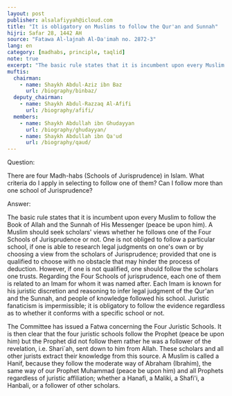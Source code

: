 ```yaml
---
layout: post
publisher: alsalafiyyah@icloud.com
title: "It is obligatory on Muslims to follow the Qur'an and Sunnah"
hijri: Safar 28, 1442 AH
source: "Fatawa Al-lajnah Al-Da'imah no. 2872-3"
lang: en
category: [madhabs, principle, taqlid]
note: true
excerpt: "The basic rule states that it is incumbent upon every Muslim to follow the Book of Allah and the Sunnah of His Messenger (peace be upon him)."
muftis:
  chairman: 
    - name: Shaykh Abdul-Aziz ibn Baz
      url: /biography/binbaz/
  deputy_chairman:
    - name: Shaykh Abdul-Razzaq Al-Afifi
      url: /biography/afifi/
  members: 
    - name: Shaykh Abdullah ibn Ghudayyan
      url: /biography/ghudayyan/
    - name: Shaykh Abdullah ibn Qa'ud
      url: /biography/qaud/
---
```


Question:

There are four Madh-habs (Schools of Jurisprudence) in Islam. What criteria do I apply in selecting to follow one of them? Can I follow more than one school of Jurisprudence? 

Answer:

The basic rule states that it is incumbent upon every Muslim to follow the Book of Allah and the Sunnah of His Messenger (peace be upon him). A Muslim should seek scholars' views whether he follows one of the Four Schools of Jurisprudence or not. One is not obliged to follow a particular school, if one is able to research legal judgments on one's own or by choosing a view from the scholars of Jurisprudence; provided that one is qualified to choose with no obstacle that may hinder the process of deduction. However, if one is not qualified, one should follow the scholars one trusts. Regarding the Four Schools of jurisprudence, each one of them is related to an Imam for whom it was named after. Each Imam is known for his juristic discretion and reasoning to infer legal judgment of the Qur'an and the Sunnah, and people of knowledge followed his school. Juristic fanaticism is impermissible; it is obligatory to follow the evidence regardless as to whether it conforms with a specific school or not.

The Committee has issued a Fatwa concerning the Four Juristic Schools. It is then clear that the four juristic schools follow the Prophet (peace be upon him) but the Prophet did not follow them rather he was a follower of the revelation, i.e. Shari`ah, sent down to him from Allah. These scholars and all other jurists extract their knowledge from this source. A Muslim is called a Hanif, because they follow the moderate way of Abraham (Ibrahim), the same way of our Prophet Muhammad (peace be upon him) and all Prophets regardless of juristic affiliation; whether a Hanafi, a Maliki, a Shafi'i, a Hanbali, or a follower of other scholars.
